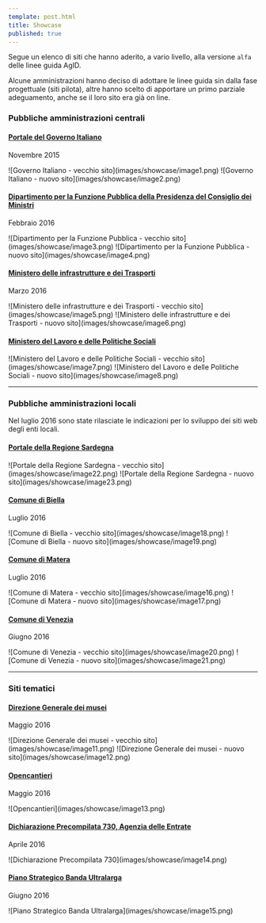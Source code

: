 ```yaml
---
template: post.html
title: Showcase
published: true
---
```


Segue un elenco di siti che hanno aderito, a vario livello,
alla versione `alfa` delle linee guida AgID.

Alcune amministrazioni hanno deciso di adottare le linee guida
sin dalla fase progettuale (siti pilota), altre hanno scelto di
apportare un primo parziale adeguamento, anche se il loro sito era già on line.

### Pubbliche amministrazioni centrali

#### [Portale del Governo Italiano](http://www.governo.it)

Novembre 2015

<div class="lg-showcase">
  ![Governo Italiano - vecchio sito](images/showcase/image1.png)
  ![Governo Italiano - nuovo sito](images/showcase/image2.png)
</div>

#### [Dipartimento per la Funzione Pubblica della Presidenza del Consiglio dei Ministri](http://www.funzionepubblica.gov.it)

Febbraio 2016

<div class="lg-showcase">
  ![Dipartimento per la Funzione Pubblica - vecchio sito](images/showcase/image3.png)
  ![Dipartimento per la Funzione Pubblica - nuovo sito](images/showcase/image4.png)
</div>

#### [Ministero delle infrastrutture e dei Trasporti](http://http://www.mit.gov.it)

Marzo 2016

<div class="lg-showcase">
  ![Ministero delle infrastrutture e dei Trasporti - vecchio sito](images/showcase/image5.png)
  ![Ministero delle infrastrutture e dei Trasporti - nuovo sito](images/showcase/image6.png)
</div>

#### [Ministero del Lavoro e delle Politiche Sociali](http://www.lavoro.gov.it/)

<div class="lg-showcase">
  ![Ministero del Lavoro e delle Politiche Sociali - vecchio sito](images/showcase/image7.png)
  ![Ministero del Lavoro e delle Politiche Sociali - nuovo sito](images/showcase/image8.png)
</div>

---

### Pubbliche amministrazioni locali

Nel luglio 2016 sono state rilasciate le indicazioni per lo sviluppo dei siti web degli enti locali.

#### [Portale della Regione Sardegna](http://alpha.regione.sardegna.it)

<div class="lg-showcase">
  ![Portale della Regione Sardegna - vecchio sito](images/showcase/image22.png)
  ![Portale della Regione Sardegna - nuovo sito](images/showcase/image23.png)
</div>

#### [Comune di Biella](http://www.comune.biella.it)

Luglio 2016

<div class="lg-showcase">
  ![Comune di Biella - vecchio sito](images/showcase/image18.png)
  ![Comune di Biella - nuovo sito](images/showcase/image19.png)
</div>

#### [Comune di  Matera](http://www.comune.matera.it)

Luglio 2016

<div class="lg-showcase">
  ![Comune di  Matera - vecchio sito](images/showcase/image16.png)
  ![Comune di  Matera - nuovo sito](images/showcase/image17.png)
</div>

#### [Comune di Venezia](http://www.comune.venezia.it)

Giugno 2016

<div class="lg-showcase">
  ![Comune di Venezia - vecchio sito](images/showcase/image20.png)
  ![Comune di Venezia - nuovo sito](images/showcase/image21.png)
</div>

---

### Siti tematici

#### [Direzione Generale dei musei](http://musei.beniculturali.it)

Maggio 2016

<div class="lg-showcase">
  ![Direzione Generale dei musei - vecchio sito](images/showcase/image11.png)
  ![Direzione Generale dei musei - nuovo sito](images/showcase/image12.png)
</div>

#### [Opencantieri](http://opencantieri.mit.gov.it)

Maggio 2016

<div class="lg-showcase">
  ![Opencantieri](images/showcase/image13.png)
</div>

#### [Dichiarazione Precompilata 730, Agenzia delle Entrate](https://infoprecompilata.agenziaentrate.gov.it)

Aprile 2016

<div class="lg-showcase">
  ![Dichiarazione Precompilata 730](images/showcase/image14.png)
</div>

#### [Piano Strategico Banda Ultralarga](http://bandaultralarga.italia.it)

Giugno 2016

<div class="lg-showcase">
  ![Piano Strategico Banda Ultralarga](images/showcase/image15.png)
</div>

